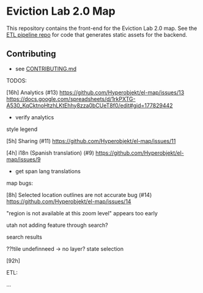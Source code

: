 # Eviction Lab 2.0 Map

This repository contains the front-end for the Eviction Lab 2.0 map. See the
[ETL pipeline repo](https://github.com/EvictionLab/map-v2-etl) for code that generates static assets
for the backend.

## Contributing

- see [CONTRIBUTING.md](./CONTRIBUTING.md)

TODOS:

<!-- [24h] Reports (#10)
https://github.com/Hyperobjekt/el-map/issues/10
update map screenshot servce? [21h] -->

[16h] Analytics (#13) https://github.com/Hyperobjekt/el-map/issues/13
https://docs.google.com/spreadsheets/d/1rkPXTG-A530_KqCktnoHtzhLKtEhhy8zza0bCUeT8f0/edit#gid=177829442

- verify analytics

<!-- [13h] Search (#8)
https://github.com/Hyperobjekt/el-map/issues/8 -->

<!-- [6h] Chart View (#1)
https://github.com/Hyperobjekt/el-map/issues/1 -->
<!-- color getter for chart points -->
<!-- tooltip indicators breaks if earlier lines don’t have data -->

style legend

<!-- [8h] Embed View (#12)
https://github.com/Hyperobjekt/el-map/issues/12 -->

[5h] Sharing (#11) https://github.com/Hyperobjekt/el-map/issues/11

[4h] i18n (Spanish translation) (#9) https://github.com/Hyperobjekt/el-map/issues/9

- get span lang translations

<!-- [4h] Scorecard View (#7)
https://github.com/Hyperobjekt/el-map/issues/7
top line visual treatment
conf intervals
rel to nat avg -->

<!-- [4h] Map Location Cards (#5)
https://github.com/Hyperobjekt/el-map/issues/5
- get updated JSON [use same]
flag top %, ME/NO -->

<!-- initial popup... -->

<!-- allow disable census data -->

map bugs:

[8h] Selected location outlines are not accurate bug (#14)
https://github.com/Hyperobjekt/el-map/issues/14

"region is not available at this zoom level" appears too early

<!-- clicking some block groups (tracts?) doesn't produce a "center", fails
because center isn't visualized... fix: don't require center -->

<!-- Legend min/max off, scale 0-1%?
update block group extents -->

<!-- if you change to modeled with < county level geos, close them -->

utah not adding feature through search?

<!-- fix footer overflow scroll -->

<!-- fix locations not loading from params -->

<!-- click map card to fly broken -->

<!-- !!!replace pointInBox with GEOID or pointInPolygon!!! -->
<!-- ?!fix extents!! and census choropleth values? -->

<!-- mobile scroll offset bug -->

<!-- mobile buttons overflow -->

search results

??!tile undefinneed -> no layer? state selection

<!-- update nat avg
- new nat avgs? discrepancy w/national_modeled -->

[92h]

ETL:

<!-- - rerun for display names -->
<!-- - add low flags -->
<!-- - redo extents (missing 2017-2018 block group values) -->
<!-- - add NESW to states -->

...

<!-- - bgs -->
<!-- - modeled data -->

<!-- FLAGGED:
- MD and NOLA for certain metrics
- geographies flagged low_flag
  - ETL tags states,counties,cities,tracts,bgs based on client-provided csvs
- values in top 1% based on client-provided 99-percentile.json -->

<!--
CONFIRM:

_FLAGS_
- will turn red if top 1%?
- only raw... even for NOLA, MD, 1% -->
